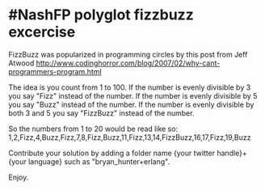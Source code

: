 #NashFP polyglot fizzbuzz excercise
===================================

FizzBuzz was popularized in programming circles by this post from Jeff Atwood http://www.codinghorror.com/blog/2007/02/why-cant-programmers-program.html

The idea is you count from 1 to 100. If the number is evenly divisible by 3 you say "Fizz" instead of the number. If the number is evenly divisible by 5 you say "Buzz" instead of the number. If the number is evenly divisible by both 3 and 5 you say "FizzBuzz" instead of the number.

So the numbers from 1 to 20 would be read like so:
1,2,Fizz,4,Buzz,Fizz,7,8,Fizz,Buzz,11,Fizz,13,14,FizzBuzz,16,17,Fizz,19,Buzz

Contribute your solution by adding a folder name {your twitter handle}+{your language} such as "bryan_hunter+erlang".

Enjoy.